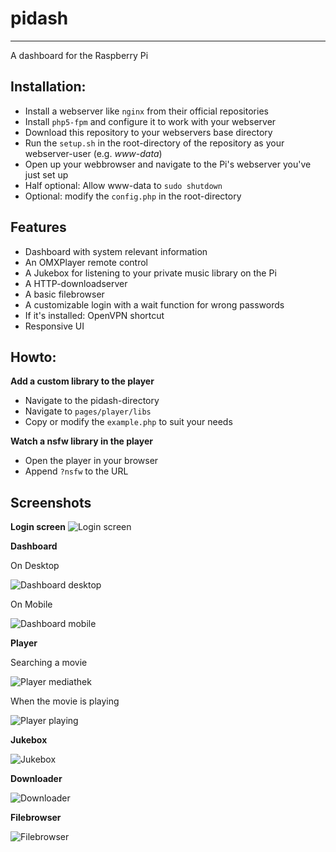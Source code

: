 # pidash
---

A dashboard for the Raspberry Pi


## Installation: 
- Install a webserver like `nginx` from their official repositories
- Install `php5-fpm` and configure it to work with your webserver
- Download this repository to your webservers base directory
- Run the `setup.sh` in the root-directory of the repository as your webserver-user (e.g. *www-data*)
- Open up your webbrowser and navigate to the Pi's webserver you've just set up
- Half optional: Allow www-data to `sudo shutdown`
- Optional: modify the `config.php` in the root-directory

## Features
- Dashboard with system relevant information
- An OMXPlayer remote control
- A Jukebox for listening to your private music library on the Pi
- A HTTP-downloadserver
- A basic filebrowser
- A customizable login with a wait function for wrong passwords
- If it's installed: OpenVPN shortcut
- Responsive UI

## Howto: 
**Add a custom library to the player**

- Navigate to the pidash-directory
- Navigate to `pages/player/libs`
- Copy or modify the `example.php` to suit your needs
    
**Watch a nsfw library in the player**

- Open the player in your browser
- Append `?nsfw` to the URL

## Screenshots
**Login screen**
![Login screen](http://i.imgur.com/zUBxo6l.png)

**Dashboard**

On Desktop

![Dashboard desktop](http://i.imgur.com/D5oT87T.png) 

On Mobile

![Dashboard mobile](http://i.imgur.com/RRZACu4.png)

**Player**

Searching a movie

![Player mediathek](http://i.imgur.com/Gi7waHd.png)

When the movie is playing

![Player playing](http://i.imgur.com/wozvYHc.png)

**Jukebox**

![Jukebox](http://i.imgur.com/kIGhBxu.png)

**Downloader**

![Downloader](http://i.imgur.com/aHTIIRK.png)

**Filebrowser**

![Filebrowser](http://i.imgur.com/DzE8xsK.png)
